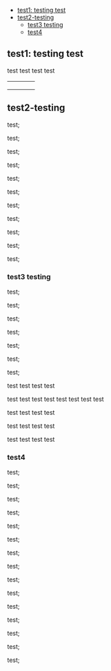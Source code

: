 <!-- TOC -->
  * [test1: testing test](#test1-testing-test)
  * [test2-testing](#test2-testing)
    * [test3 testing](#test3-testing)
    * [test4](#test4)
<!-- TOC -->



## test1: testing test

test test
test test

|   |   |   |   |
|---|---|---|---|
|   |   |   |   |
|   |   |   |   |
|   |   |   |   |


## test2-testing

test;

test;

test;

test;

test;

test;

test;

test;

test;

test;

test;

### test3 testing

test;

test;

test;

test;

test;

test;

test;



test
test
test
test

test
test
test
test
test
test
test
test

test
test
test
test

test
test
test
test

test
test
test
test

### test4

test;

test;

test;

test;

test;

test;

test;

test;

test;

test;

test;

test;

test;

test;

test;

